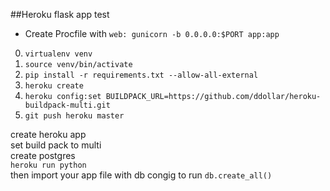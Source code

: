 ##Heroku flask app test

* Create Procfile with `web: gunicorn -b 0.0.0.0:$PORT app:app`
0. `virtualenv venv`
0. `source venv/bin/activate`
0. `pip install -r requirements.txt --allow-all-external`
0. `heroku create`
0. `heroku config:set BUILDPACK_URL=https://github.com/ddollar/heroku-buildpack-multi.git`
0. `git push heroku master`


create heroku app  
set build pack to multi  
create postgres  
`heroku run python`  
then import your app file with db congig to run `db.create_all()`
